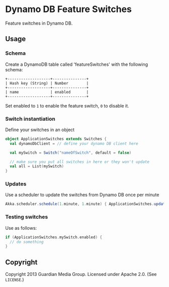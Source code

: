 # Dynamo DB Feature Switches

Feature switches in Dynamo DB.

## Usage

### Schema

Create a DynamoDB table called 'featureSwitches' with the following schema:

```
+-------------------+---------------+
| Hash key (String) | Number        |
+-------------------+---------------+
| name              | enabled       |
+-------------------+---------------+
```

Set enabled to `1` to enable the feature switch, `0` to disable it.

### Switch instantiation

Define your switches in an object

```scala
object ApplicationSwitches extends Switches {
  val dynamoDbClient = // define your dynamo DB client here

  val mySwitch = Switch("nameOfSwitch", default = false)

  // make sure you put all switches in here or they won't update
  val all = List(mySwitch)
}
```

### Updates

Use a scheduler to update the switches from Dynamo DB once per minute

```scala
Akka.scheduler.schedule(1.minute, 1.minute) { ApplicationSwitches.update() }
```

### Testing switches

Use as follows:

```scala
if (ApplicationSwitches.mySwitch.enabled) {
  // do something
}
```

## Copyright

Copyright 2013 Guardian Media Group. Licensed under Apache 2.0. (See `LICENSE`.)
